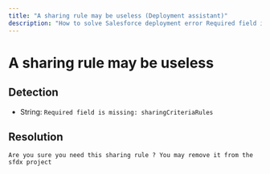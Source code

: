 ```yaml
---
title: "A sharing rule may be useless (Deployment assistant)"
description: "How to solve Salesforce deployment error Required field is missing: sharingCriteriaRules"
---
```

<!-- markdownlint-disable MD013 -->
# A sharing rule may be useless

## Detection

- String: `Required field is missing: sharingCriteriaRules`

## Resolution

```shell
Are you sure you need this sharing rule ? You may remove it from the sfdx project
```
